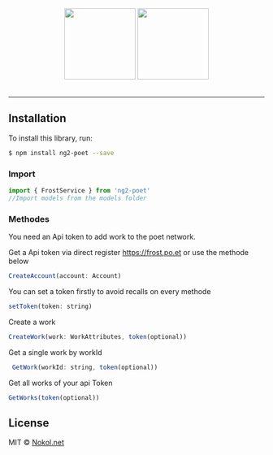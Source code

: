 
<div align="center">
  <img src="https://themerkle.com/wp-content/uploads/Po.et_.png" style="display:inline-block; width : 140px;">
 
  <img src="https://d2eip9sf3oo6c2.cloudfront.net/tags/images/000/000/002/full/angularjs.png" style="display:inline-block; width : 140px;">
  <br><br>
</div>

-----------------

## Installation

To install this library, run:

```bash
$ npm install ng2-poet --save
```

### Import

```javascript
import { FrostService } from 'ng2-poet'
//Import models from the models folder
```

### Methodes

You need an Api token to add work to the poet network.

Get a Api token via direct register https://frost.po.et or use the methode below

```javascript
CreateAccount(account: Account)
```

You can set a token firstly to avoid recalls on every methode

```javascript
setToken(token: string)
```

Create a work

```javascript
CreateWork(work: WorkAttributes, token(optional))
```

Get a single work by workId

```javascript
 GetWork(workId: string, token(optional))
```

Get all works of your api Token

```javascript
GetWorks(token(optional))
```


## License

MIT © [Nokol.net](mailto:admin@nokol.net)
